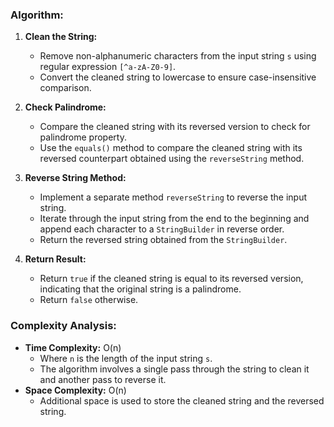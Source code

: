### Algorithm:
1. **Clean the String:**
   - Remove non-alphanumeric characters from the input string `s` using regular expression `[^a-zA-Z0-9]`.
   - Convert the cleaned string to lowercase to ensure case-insensitive comparison.

2. **Check Palindrome:**
   - Compare the cleaned string with its reversed version to check for palindrome property.
   - Use the `equals()` method to compare the cleaned string with its reversed counterpart obtained using the `reverseString` method.

3. **Reverse String Method:**
   - Implement a separate method `reverseString` to reverse the input string.
   - Iterate through the input string from the end to the beginning and append each character to a `StringBuilder` in reverse order.
   - Return the reversed string obtained from the `StringBuilder`.

4. **Return Result:**
   - Return `true` if the cleaned string is equal to its reversed version, indicating that the original string is a palindrome.
   - Return `false` otherwise.

### Complexity Analysis:
- **Time Complexity:** O(n)
  - Where `n` is the length of the input string `s`.
  - The algorithm involves a single pass through the string to clean it and another pass to reverse it.
- **Space Complexity:** O(n)
  - Additional space is used to store the cleaned string and the reversed string.

